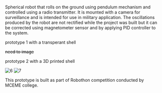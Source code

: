 Spherical robot that rolls on the ground using pendulum mechanism and controlled using a radio transmitter. It is mounted with a camera for surveillance and is intended for use in military application. The oscillations produced by the robot are not rectified while the project was built but it can be corrected using magnetometer sensor and by applying PID controller to the system. 

prototype 1 with a transperant shell

~~need to image~~

prototype 2 with a 3D printed shell

![6](https://user-images.githubusercontent.com/71921860/178111595-153790a7-642e-40ff-9a49-face440b9f9a.jpeg)
![7](https://user-images.githubusercontent.com/71921860/178111598-12718035-2147-4418-b297-32f922273a63.jpeg)

This prototype is built as part of Robothon competition conducted by MCEME college.
